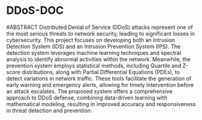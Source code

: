 # DDoS-DOC
#ABSTRACT
Distributed Denial of Service (DDoS) attacks represent one of the most serious threats to 
network security, leading to significant losses in cybersecurity. This project focuses on 
developing both an Intrusion Detection System (IDS) and an Intrusion Prevention System 
(IPS). The detection system leverages machine learning techniques and spectral analysis to 
identify abnormal activities within the network. Meanwhile, the prevention system employs 
statistical methods, including Quartile and Z-score distributions, along with Partial Differential 
Equations (PDEs), to detect variations in network traffic. These tools facilitate the generation 
of early warning and emergency alerts, allowing for timely intervention before an attack 
escalates. The proposed system offers a comprehensive approach to DDoS defense, combining 
data-driven learning with mathematical modeling, resulting in improved accuracy and 
responsiveness in threat detection and prevention. 
